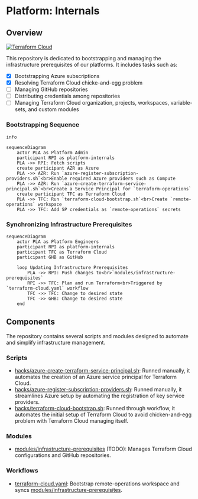 # Platform: Internals

## Overview

[![Terraform Cloud](https://github.com/PashmakGuru/platform-internals/actions/workflows/terraform-cloud.yaml/badge.svg)](https://github.com/PashmakGuru/platform-internals/actions/workflows/terraform-cloud.yaml)

This repository is dedicated to bootstrapping and managing the infrastructure prerequisites of our platforms. It includes tasks such as:

- [x] Bootstrapping Azure subscriptions
- [x] Resolving Terraform Cloud chicke-and-egg problem
- [ ] Managing GitHub repositories
- [ ] Distributing credentials among repositories
- [ ] Managing Terraform Cloud organization, projects, workspaces, variable-sets, and custom modules

### Bootstrapping Sequence
```mermaid
info
```

```mermaid
sequenceDiagram
    actor PLA as Platform Admin
    participant RPI as platform-internals
    PLA ->> RPI: Fetch scripts
    create participant AZR as Azure
    PLA ->> AZR: Run `azure-register-subscription-providers.sh`<br>Enable required Azure providers such as Compute
    PLA ->> AZR: Run `azure-create-terraform-service-principal.sh`<br>Create a Service Principal for `terraform-operations`
    create participant TFC as Terraform Cloud
    PLA ->> TFC: Run `terraform-cloud-bootstrap.sh`<br>Create `remote-operations` workspace
    PLA ->> TFC: Add SP credentials as `remote-operations` secrets
```

### Synchronizing Infrastructure Prerequisites
```mermaid
sequenceDiagram
    actor PLA as Platform Engineers
    participant RPI as platform-internals
    participant TFC as Terraform Cloud
    participant GHB as GitHub

    loop Updating Infrastructure Prerequisites
        PLA ->> RPI: Push changes to<br>`modules/infrastructure-prerequisites`
        RPI ->> TFC: Plan and run Terraform<br>Triggered by `terraform-cloud.yaml` workflow
        TFC ->> TFC: Change to desired state
        TFC ->> GHB: Change to desired state
    end
```

## Components
The repository contains several scripts and modules designed to automate and simplify infrastructure management.

### Scripts
- [hacks/azure-create-terraform-service-principal.sh](hacks/azure-create-terraform-service-principal.sh): Runned manually, it automates the creation of an Azure service principal for Terraform Cloud.
- [hacks/azure-register-subscription-providers.sh](hacks/azure-register-subscription-providers.sh): Runned manually, it streamlines Azure setup by automating the registration of key service providers.
- [hacks/terraform-cloud-bootstrap.sh](hacks/terraform-cloud-bootstrap.sh): Runned through workflow, it automates the initial setup of Terraform Cloud to avoid chicken-and-egg problem with Terraform Cloud managing itself.

### Modules
- [modules/infrastructure-prerequisites](modules/infrastructure-prerequisites) (TODO): Manages Terraform Cloud configurations and GitHub repositories.

### Workflows
- [terraform-cloud.yaml](.github/workflows/terraform-cloud.yaml): Bootstrap remote-operations workspace and syncs [modules/infrastructure-prerequisites](modules/infrastructure-prerequisites).
